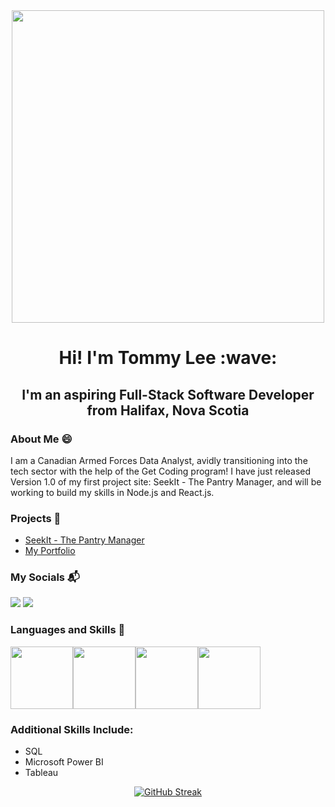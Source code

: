 <div id="header" align="center">
<img src="https://user-images.githubusercontent.com/74038190/225813708-98b745f2-7d22-48cf-9150-083f1b00d6c9.gif" width="500">
</div> 
 <h1 id="greeting" align="center">Hi! I'm Tommy Lee :wave:</h1>

<h2 id="Intro" align="center">I'm an aspiring Full-Stack Software Developer from Halifax, Nova Scotia</h2>

### About Me :smile:

I am a Canadian Armed Forces Data Analyst, avidly transitioning into the tech sector with the help of the Get Coding program! I have just released Version 1.0 of my first project site: SeekIt - The Pantry Manager, and will be working to build my skills in Node.js and React.js.

### Projects :muscle:

- [SeekIt - The Pantry Manager](https://mottlly.github.io/SeekitStart/)
- [My Portfolio](https://mottlly.github.io/PortfolioWebsite/)

### My Socials :mailbox_with_mail:

<a href="https://www.linkedin.com/in/tommy-lee-7099b0294/"><img src="https://img.shields.io/badge/LinkedIn-0077B5?style=for-the-badge&logo=linkedin&logoColor=white"/></a>
<a href="mailto:thomas.j.lee.2219@gmail.com"><img src="https://img.shields.io/badge/Gmail-D14836?style=for-the-badge&logo=gmail&logoColor=white"/></a>

### Languages and Skills :wrench:

<img src="https://user-images.githubusercontent.com/74038190/212257454-16e3712e-945a-4ca2-b238-408ad0bf87e6.gif" width="100"><img src="https://github.com/Anmol-Baranwal/Cool-GIFs-For-GitHub/assets/74038190/29fd6286-4e7b-4d6c-818f-c4765d5e39a9" width="100"><img src="https://github.com/Anmol-Baranwal/Cool-GIFs-For-GitHub/assets/74038190/67f477ed-6624-42da-99f0-1a7b1a16eecb" width="100"><img src="https://user-images.githubusercontent.com/74038190/212257467-871d32b7-e401-42e8-a166-fcfd7baa4c6b.gif" width="100">
### Additional Skills Include:
- SQL
- Microsoft Power BI
- Tableau

<div id="streak" align="center">
<a href="https://git.io/streak-stats"><img src="https://streak-stats.demolab.com?user=Mottlly&theme=transparent&hide_border=true" alt="GitHub Streak" /></a>
</div>





[^1]: No not THAT Tommy Lee, but I did used to drum a bit
